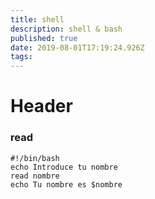 ```yaml
---
title: shell
description: shell & bash
published: true
date: 2019-08-01T17:19:24.926Z
tags: 
---
```


# Header

### read

```
#!/bin/bash
echo Introduce tu nombre
read nombre
echo Tu nombre es $nombre
```